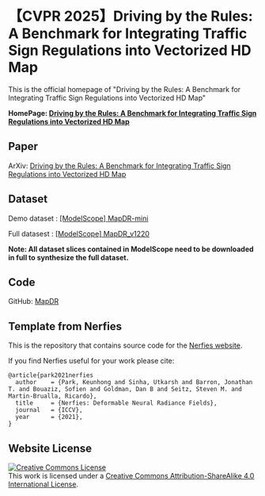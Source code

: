 # 【CVPR 2025】Driving by the Rules: A Benchmark for Integrating Traffic Sign Regulations into Vectorized HD Map

This is the official homepage of "Driving by the Rules: A Benchmark for Integrating Traffic Sign Regulations into Vectorized HD Map"

**HomePage: [Driving by the Rules: A Benchmark for Integrating Traffic Sign Regulations into Vectorized HD Map](https://miv-xjtu.github.io/MapDR/)**

## Paper  

ArXiv: [Driving by the Rules: A Benchmark for Integrating Traffic Sign Regulations into Vectorized HD Map](https://arxiv.org/abs/2410.23780v2)

## Dataset  

Demo dataset : [[ModelScope] MapDR-mini](https://modelscope.cn/datasets/MIV-XJTU/MapDR-mini)

Full datasest : [[ModelScope] MapDR_v1220](https://modelscope.cn/datasets/MIV-XJTU/MapDR/)

**Note: All dataset slices contained in ModelScope need to be downloaded in full to synthesize the full dataset.**

## Code  

GitHub: [MapDR](https://github.com/MIV-XJTU/MapDR)


## Template from Nerfies

This is the repository that contains source code for the [Nerfies website](https://nerfies.github.io).

If you find Nerfies useful for your work please cite:
```
@article{park2021nerfies
  author    = {Park, Keunhong and Sinha, Utkarsh and Barron, Jonathan T. and Bouaziz, Sofien and Goldman, Dan B and Seitz, Steven M. and Martin-Brualla, Ricardo},
  title     = {Nerfies: Deformable Neural Radiance Fields},
  journal   = {ICCV},
  year      = {2021},
}
```

## Website License
<a rel="license" href="http://creativecommons.org/licenses/by-sa/4.0/"><img alt="Creative Commons License" style="border-width:0" src="https://i.creativecommons.org/l/by-sa/4.0/88x31.png" /></a><br />This work is licensed under a <a rel="license" href="http://creativecommons.org/licenses/by-sa/4.0/">Creative Commons Attribution-ShareAlike 4.0 International License</a>.
